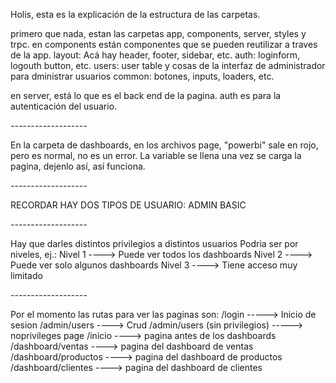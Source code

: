 Holis, esta es la explicación de la estructura de las carpetas.

primero que nada, estan las carpetas app, components, server, styles y trpc.
en components están componentes que se pueden reutilizar a traves de la app.
layout: Acá hay header, footer, sidebar, etc.
auth: loginform, logouth button, etc.
users: user table y cosas de la interfaz de administrador para dministrar usuarios
common: botones, inputs, loaders, etc.

en server, está lo que es el back end de la pagina.
auth es para la autenticación del usuario.

_-_-_-_-_-_-_-_-_-_-_-_-_-_-_-_-_-_-_-_

En la carpeta de dashboards, en los archivos page, "powerbi" sale en rojo, pero es normal, no es un error. La variable se llena una vez se carga la pagina, dejenlo así, así funciona.

_-_-_-_-_-_-_-_-_-_-_-_-_-_-_-_-_-_-_-_

RECORDAR
HAY DOS TIPOS DE USUARIO:
ADMIN
BASIC

_-_-_-_-_-_-_-_-_-_-_-_-_-_-_-_-_-_-_-_

Hay que darles distintos privilegios a distintos usuarios
Podria ser por niveles, ej.:
Nivel 1 ----> Puede ver todos los dashboards
Nivel 2 ----> Puede ver solo algunos dashboards
Nivel 3 ----> Tiene acceso muy limitado

_-_-_-_-_-_-_-_-_-_-_-_-_-_-_-_-_-_-_-_

Por el momento las rutas para ver las paginas son:
/login -----> Inicio de sesion
/admin/users ----> Crud
/admin/users (sin privilegios) -----> noprivileges page
/inicio ----> pagina antes de los dashboards
/dashboard/ventas ----> pagina del dashboard de ventas
/dashboard/productos ----> pagina del dashboard de productos
/dashboard/clientes ----> pagina del dashboard de clientes
